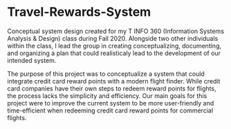 # Travel-Rewards-System
Conceptual system design created for my T INFO 360 (Information Systems Analysis & Design) class during Fall 2020. Alongside two other individuals within the class, I lead the group in creating conceptualizing, documenting, and organizing a plan that could realisticaly lead to the development of our intended system.

The purpose of this project was to conceptualize a system that could integrate credit card reward points with a modern flight finder. While credit card companies have their own steps to redeem reward points for flights, the process lacks the simplicity and efficiency. Our main goals for this project were to improve the current system to be more user-friendly and time-efficient when redeeming credit card reward points for commercial flights.


